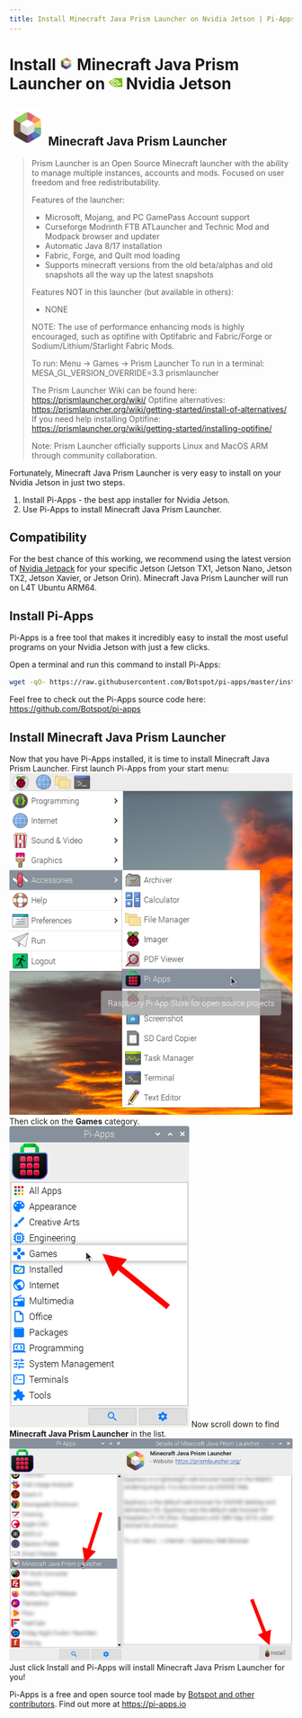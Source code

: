```yaml
---
title: Install Minecraft Java Prism Launcher on Nvidia Jetson | Pi-Apps
---
```

<div class="simple-install-content content">

# Install <img src="/img/app-icons/Minecraft Java Prism Launcher/icon-64.png" height=24> Minecraft Java Prism Launcher on <img src=/img/other-icons/nvidia-icon.svg height=24> Nvidia Jetson

## <img src="/img/app-icons/Minecraft Java Prism Launcher/icon-64.png"> Minecraft Java Prism Launcher
> Prism Launcher is an Open Source Minecraft launcher with the ability to manage multiple instances, accounts and mods. Focused on user freedom and free redistributability.
> 
> Features of the launcher:
> - Microsoft, Mojang, and PC GamePass Account support
> - Curseforge Modrinth FTB ATLauncher and Technic Mod and Modpack browser and updater
> - Automatic Java 8/17 installation
> - Fabric, Forge, and Quilt mod loading
> - Supports minecraft versions from the old beta/alphas and old snapshots all the way up the latest snapshots
> 
> Features NOT in this launcher (but available in others):
> - NONE
> 
> NOTE: The use of performance enhancing mods is highly encouraged, such as optifine with Optifabric and Fabric/Forge or Sodium/Lithium/Starlight Fabric Mods.
> 
> To run: Menu -> Games -> Prism Launcher
> To run in a terminal: MESA_GL_VERSION_OVERRIDE=3.3 prismlauncher
> 
> The Prism Launcher Wiki can be found here: https://prismlauncher.org/wiki/
> Optifine alternatives: https://prismlauncher.org/wiki/getting-started/install-of-alternatives/
> If you need help installing Optifine: https://prismlauncher.org/wiki/getting-started/installing-optifine/
> 
> Note: Prism Launcher officially supports Linux and MacOS ARM through community collaboration.

Fortunately, Minecraft Java Prism Launcher is very easy to install on your Nvidia Jetson in just two steps.
1. Install Pi-Apps - the best app installer for Nvidia Jetson.
2. Use Pi-Apps to install Minecraft Java Prism Launcher.
</div>
<div class="simple-install-content content">

## Compatibility
For the best chance of this working, we recommend using the latest version of [Nvidia Jetpack](https://developer.nvidia.com/embedded/jetpack-archive) for your specific Jetson (Jetson TX1, Jetson Nano, Jetson TX2, Jetson Xavier, or Jetson Orin).
Minecraft Java Prism Launcher will run on L4T Ubuntu ARM64.
</div>
<div class="simple-install-content content">

## Install Pi-Apps

Pi-Apps is a free tool that makes it incredibly easy to install the most useful programs on your Nvidia Jetson with just a few clicks.

Open a terminal and run this command to install Pi-Apps:
```bash
wget -qO- https://raw.githubusercontent.com/Botspot/pi-apps/master/install | bash
```
Feel free to check out the Pi-Apps source code here: https://github.com/Botspot/pi-apps
</div>
<div class="simple-install-content content">

## Install Minecraft Java Prism Launcher

Now that you have Pi-Apps installed, it is time to install Minecraft Java Prism Launcher.
First launch Pi-Apps from your start menu:
<img src="/img/start-menu.png">
Then click on the <b>Games</b> category.
<img src="/img/category-selections/Games.png">
Now scroll down to find <b>Minecraft Java Prism Launcher</b> in the list.
<img src="/img/app-icons/Minecraft Java Prism Launcher/app-selection.png">
Just click Install and Pi-Apps will install Minecraft Java Prism Launcher for you!
</div>
<div class="simple-install-content content">

Pi-Apps is a free and open source tool made by [Botspot and other contributors](/about/#contributors). Find out more at https://pi-apps.io
</div>
